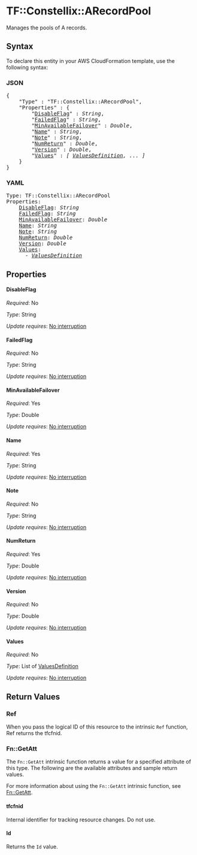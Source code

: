 # TF::Constellix::ARecordPool

Manages the pools of A records.

## Syntax

To declare this entity in your AWS CloudFormation template, use the following syntax:

### JSON

<pre>
{
    "Type" : "TF::Constellix::ARecordPool",
    "Properties" : {
        "<a href="#disableflag" title="DisableFlag">DisableFlag</a>" : <i>String</i>,
        "<a href="#failedflag" title="FailedFlag">FailedFlag</a>" : <i>String</i>,
        "<a href="#minavailablefailover" title="MinAvailableFailover">MinAvailableFailover</a>" : <i>Double</i>,
        "<a href="#name" title="Name">Name</a>" : <i>String</i>,
        "<a href="#note" title="Note">Note</a>" : <i>String</i>,
        "<a href="#numreturn" title="NumReturn">NumReturn</a>" : <i>Double</i>,
        "<a href="#version" title="Version">Version</a>" : <i>Double</i>,
        "<a href="#values" title="Values">Values</a>" : <i>[ <a href="valuesdefinition.md">ValuesDefinition</a>, ... ]</i>
    }
}
</pre>

### YAML

<pre>
Type: TF::Constellix::ARecordPool
Properties:
    <a href="#disableflag" title="DisableFlag">DisableFlag</a>: <i>String</i>
    <a href="#failedflag" title="FailedFlag">FailedFlag</a>: <i>String</i>
    <a href="#minavailablefailover" title="MinAvailableFailover">MinAvailableFailover</a>: <i>Double</i>
    <a href="#name" title="Name">Name</a>: <i>String</i>
    <a href="#note" title="Note">Note</a>: <i>String</i>
    <a href="#numreturn" title="NumReturn">NumReturn</a>: <i>Double</i>
    <a href="#version" title="Version">Version</a>: <i>Double</i>
    <a href="#values" title="Values">Values</a>: <i>
      - <a href="valuesdefinition.md">ValuesDefinition</a></i>
</pre>

## Properties

#### DisableFlag

_Required_: No

_Type_: String

_Update requires_: [No interruption](https://docs.aws.amazon.com/AWSCloudFormation/latest/UserGuide/using-cfn-updating-stacks-update-behaviors.html#update-no-interrupt)

#### FailedFlag

_Required_: No

_Type_: String

_Update requires_: [No interruption](https://docs.aws.amazon.com/AWSCloudFormation/latest/UserGuide/using-cfn-updating-stacks-update-behaviors.html#update-no-interrupt)

#### MinAvailableFailover

_Required_: Yes

_Type_: Double

_Update requires_: [No interruption](https://docs.aws.amazon.com/AWSCloudFormation/latest/UserGuide/using-cfn-updating-stacks-update-behaviors.html#update-no-interrupt)

#### Name

_Required_: Yes

_Type_: String

_Update requires_: [No interruption](https://docs.aws.amazon.com/AWSCloudFormation/latest/UserGuide/using-cfn-updating-stacks-update-behaviors.html#update-no-interrupt)

#### Note

_Required_: No

_Type_: String

_Update requires_: [No interruption](https://docs.aws.amazon.com/AWSCloudFormation/latest/UserGuide/using-cfn-updating-stacks-update-behaviors.html#update-no-interrupt)

#### NumReturn

_Required_: Yes

_Type_: Double

_Update requires_: [No interruption](https://docs.aws.amazon.com/AWSCloudFormation/latest/UserGuide/using-cfn-updating-stacks-update-behaviors.html#update-no-interrupt)

#### Version

_Required_: No

_Type_: Double

_Update requires_: [No interruption](https://docs.aws.amazon.com/AWSCloudFormation/latest/UserGuide/using-cfn-updating-stacks-update-behaviors.html#update-no-interrupt)

#### Values

_Required_: No

_Type_: List of <a href="valuesdefinition.md">ValuesDefinition</a>

_Update requires_: [No interruption](https://docs.aws.amazon.com/AWSCloudFormation/latest/UserGuide/using-cfn-updating-stacks-update-behaviors.html#update-no-interrupt)

## Return Values

### Ref

When you pass the logical ID of this resource to the intrinsic `Ref` function, Ref returns the tfcfnid.

### Fn::GetAtt

The `Fn::GetAtt` intrinsic function returns a value for a specified attribute of this type. The following are the available attributes and sample return values.

For more information about using the `Fn::GetAtt` intrinsic function, see [Fn::GetAtt](https://docs.aws.amazon.com/AWSCloudFormation/latest/UserGuide/intrinsic-function-reference-getatt.html).

#### tfcfnid

Internal identifier for tracking resource changes. Do not use.

#### Id

Returns the <code>Id</code> value.

